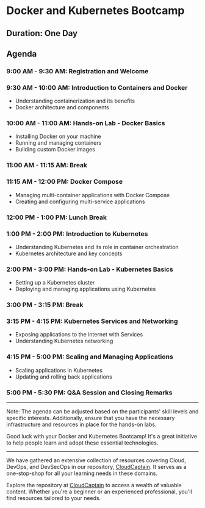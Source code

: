 # Docker and Kubernetes Bootcamp

## Duration: One Day

## Agenda

### 9:00 AM - 9:30 AM: Registration and Welcome

### 9:30 AM - 10:00 AM: Introduction to Containers and Docker
- Understanding containerization and its benefits
- Docker architecture and components

### 10:00 AM - 11:00 AM: Hands-on Lab - Docker Basics
- Installing Docker on your machine
- Running and managing containers
- Building custom Docker images

### 11:00 AM - 11:15 AM: Break

### 11:15 AM - 12:00 PM: Docker Compose
- Managing multi-container applications with Docker Compose
- Creating and configuring multi-service applications

### 12:00 PM - 1:00 PM: Lunch Break

### 1:00 PM - 2:00 PM: Introduction to Kubernetes
- Understanding Kubernetes and its role in container orchestration
- Kubernetes architecture and key concepts

### 2:00 PM - 3:00 PM: Hands-on Lab - Kubernetes Basics
- Setting up a Kubernetes cluster
- Deploying and managing applications using Kubernetes

### 3:00 PM - 3:15 PM: Break

### 3:15 PM - 4:15 PM: Kubernetes Services and Networking
- Exposing applications to the internet with Services
- Understanding Kubernetes networking

### 4:15 PM - 5:00 PM: Scaling and Managing Applications
- Scaling applications in Kubernetes
- Updating and rolling back applications

### 5:00 PM - 5:30 PM: Q&A Session and Closing Remarks

---

Note: The agenda can be adjusted based on the participants' skill levels and specific interests. Additionally, ensure that you have the necessary infrastructure and resources in place for the hands-on labs.

Good luck with your Docker and Kubernetes Bootcamp! It's a great initiative to help people learn and adopt these essential technologies.


---

We have gathered an extensive collection of resources covering Cloud, DevOps, and DevSecOps in our repository, [CloudCaptain](https://github.com/nomadicmehul/CloudCaptain). It serves as a one-stop-shop for all your learning needs in these domains. 

Explore the repository at [CloudCaptain](https://github.com/nomadicmehul/CloudCaptain) to access a wealth of valuable content. Whether you're a beginner or an experienced professional, you'll find resources tailored to your needs. 
